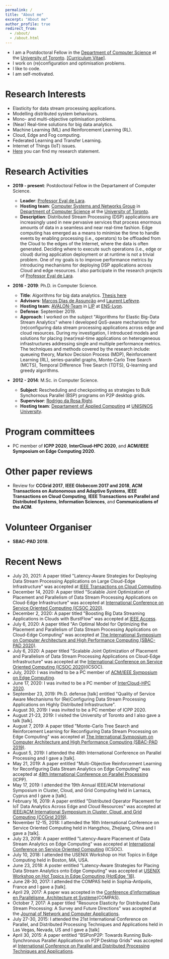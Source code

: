 ```yaml
---
permalink: /
title: "About me"
excerpt: "About me"
author_profile: true
redirect_from: 
  - /about/
  - /about.html
---
```


* I am a Postdoctoral Fellow in the [Department of Computer Science](http://www.cs.toronto.edu/) at the [University of Toronto](http://www.toronto.edu/). [[Curriculum Vitae]](http://aveith.github.io/files/AlexandreVeith-CV.pdf).
* I work on (re)configuration and optimisation problems.
* I like to code.
* I am self-motivated.

# Research Interests
* Elasticity for data stream processing applications.
* Modelling distributed system behaviours.
* Mono- and multi-objective optimisation problems.
* (Near) Real-time solutions for big data analytics.
* Machine Learning (ML) and Reinforcement Learning (RL).
* Cloud, Edge and Fog computing.
* Federated Learning and Transfer Learning.
* Internet of Things (IoT) issues.
* [Here](http://aveith.github.io/files/research_statement.pdf) you can find my research statement.

# Research Activities
* **2019 - present**: Postdoctoral Fellow in the Departament of Computer Science.
  * **Leader**: [Professor Eyal de Lara](http://www.cs.toronto.edu/~delara/).
  * **Hosting team**: [Computer Systems and Networks Group](http://csng.cs.toronto.edu/) in [Department of Computer Science](http://www.cs.toronto.edu/) at the [University of Toronto](http://www.toronto.edu/).
  * **Description**: Distributed Stream Processing (DSP) applications are increasingly used in new pervasive services that process enormous amounts of data in a seamless and near real-time fashion. Edge computing has emerged as a means to minimise the time to handle events by enabling processing (i.e., operators) to be offloaded from the Cloud to the edges of the Internet, where the data is often generated. Deciding where to execute such operations (i.e., edge or cloud) during application deployment or at runtime is not a trivial problem. One of my goals is to improve performance metrics by introducing mechanisms for deploying DSP applications across Cloud and edge resources. I also participate in the research projects of [Professor Eyal de Lara](http://www.cs.toronto.edu/~delara/).
 

* **2016 - 2019**: Ph.D. in Computer Science.
  * **Title**: Algorithms for big data analytics. [Thesis here](http://aveith.github.io/files/thesis.pdf)
  * **Advisors**: [Marcos Dias de Assunção](http://www.marcosassuncao.me/) and [Laurent Lefèvre](https://perso.ens-lyon.fr/laurent.lefevre/).
  * **Hosting team**: [AVALON-Team](https://avalon.ens-lyon.fr/) in [LIP](http://www.ens-lyon.fr/LIP/) at [ENS-Lyon](http://www.ens-lyon.fr/).
  * **Defense**: September 2019.
  * **Approach**: I worked on the subject "Algorithms for Elastic Big-Data Stream Analytics" where I developed QoS-aware mechanisms for (re)configuring data stream processing applications across edge and cloud resources. During my investigation, I introduced models and solutions for placing (near)real-time applications on heterogeneous infrastructures addressing single and multiple performance metrics. The techniques and methods covered by the research include: queueing theory, Markov Decision Process (MDP), Reinforcement Learning (RL), series-parallel graphs, Monte-Carlo Tree Search (MCTS), Temporal Difference Tree Search (TDTS), Q-learning and greedy algorithms.

* **2012 - 2014**: M.Sc. in Computer Science. 
  * **Subject**: Rescheduling and checkpointing as strategies to Bulk Synchornous Parallel (BSP) programs on P2P desktop grids.
  * **Supervisor**: [Rodrigo da Rosa Righi](http://buscatextual.cnpq.br/buscatextual/visualizacv.do?id=K4705414D4).
  * **Hosting team**: [Departament of Applied Computing](http://www.unisinos.br/global/en/prospective-student/graduate/applied-computing) at [UNISINOS University](http://www.unisinos.br/global/en).

# Program committees
* PC member of **ICPP 2020**, **InterCloud-HPC 2020**, and **ACM/IEEE Symposium on Edge Computing 2020**.

# Other paper reviews
* Review for **CCGrid 2017**, **IEEE Globecom 2017 and 2018**, **ACM Transactions on Autonomous and Adaptive Systems**, **IEEE Transactions on Cloud Computing**, **IEEE Transactions on Parallel and Distributed Systems**, **Information Sciences**, and **Communications of the ACM**.

# Volunteer Organiser
* **SBAC-PAD 2018**.

# Recent News
* July 20, 2021: A paper titled "Latency-Aware Strategies for Deploying Data Stream Processing Applications on Large Cloud-Edge Infrastructure" was accepted at [IEEE Transactions on Cloud Computing](https://ieeexplore.ieee.org/xpl/RecentIssue.jsp?punumber=6245519).
* December 14, 2020: A paper titled "Scalable Joint Optimization of Placement and Parallelism of Data Stream Processing Applications on Cloud-Edge Infrastructure" was accepted at [International Conference on Service Oriented Computing (ICSOC 2020)](http://www.icsoc.org/).
* December 2, 2020: A paper titled "Boosting Big Data Streaming Applications in Clouds with BurstFlow" was accepted at [IEEE Access](https://ieeeaccess.ieee.org/).
* July 6, 2020: A paper titled "An Optimal Model for Optimizing the Placement and Parallelism of Data Stream Processing Applications on Cloud-Edge Computing" was accepted at [The International Symposium on Computer Architecture and High Performance Computing (SBAC-PAD 2020)](https://sbac2020.dcc.fc.up.pt/).
* July 6, 2020: A paper titled "Scalable Joint Optimization of Placement and Parallelism of Data Stream Processing Applications on Cloud-Edge Infrastructure" was accepted at the [International Conference on Service Oriented Computing (ICSOC 2020)](http://www.icsoc.org/)(ICSOC).
* July, 2020: I was invited to be a PC member of [ACM/IEEE Symposium on Edge Computing](https://acm-ieee-sec.org/2020/).
* June 17, 2020: I was invited to be a PC member of [InterCloud-HPC 2020](http://conf.cisedu.info/rp/hpcs20/2-conference/symposia-hpcs2020/symp01-intercloudhpc).
* September 23, 2019: Ph.D. defense [talk] entitled "Quality of Service Aware Mechanisms for (Re)Configuring Data Stream Processing Applications on Highly Distributed Infrastructure".
* August 30, 2019: I was invited to be a PC member of ICPP 2020.
* August 21-23, 2019: I visited the University of Toronto and I also gave a talk [talk].
* August 7, 2019: A paper titled "Monte-Carlo Tree Search and Reinforcement Learning for Reconfiguring Data Stream Processing on Edge Computing" was accepted at [The International Symposium on Computer Architecture and High Performance Computing (SBAC-PAD 2019)](http://sbac-pad.facom.ufms.br/).
* August 5, 2019: I attended the 48th International Conference on Parallel Processing and I gave a [talk].
* May 21, 2019: A paper entitled "Multi-Objective Reinforcement Learning for Reconfiguring Data Stream Analytics on Edge Computing" was accepted at [48th International Conference on Parallel Processing](https://www.hpcs.cs.tsukuba.ac.jp/icpp2019/) (ICPP).
* May 17, 2019: I attended the 19th Annual IEEE/ACM International Symposium in Cluster, Cloud, and Grid Computing held in Larnaca, Cyprus and I gave a [talk].
* February 16, 2019: A paper entitled "Distributed Operator Placement for IoT Data Analytics Across Edge and Cloud Resources" was accepted at [IEEE/ACM International Symposium in Cluster, Cloud, and Grid Computing (CCGrid 2019)](https://ieeexplore.ieee.org/document/8752924).
* November 12-15, 2018: I attended the 16th International Conference on Service Oriented Computing held in Hangzhou, Zhejiang, China and I gave a [talk].
* July 23, 2018: A paper entitled "Latency-Aware Placement of Data Stream Analytics on Edge Computing" was accepted at [International Conference on Service Oriented Computing](http://www.icsoc.org/) (ICSOC).
* July 10, 2018: I attended the USENIX Workshop on Hot Topics in Edge Computing held in Boston, MA, USA.
* June 23, 2018: A poster entitled "Latency-Aware Strategies for Placing Data Stream Analytics onto Edge Computing" was accepted at [USENIX Workshop on Hot Topics in Edge Computing (HotEdge '18)](https://www.usenix.org/conference/hotedge18).
* June 28-30, 2017: I attended the COMPAS held in Sophia-Antipolis, France and I gave a [talk].
* April 29, 2017: A paper was accepted in the [Conférence d’informatique en Parallélisme, Architecture et Système](https://compas2017.sciencesconf.org/)(COMPAS).
* October 7, 2017: A paper titled "Resource Elasticity for Distributed Data Stream Processing: A Survey and Future Directions" was accepted at the [Journal of Network and Computer Applications](https://www.journals.elsevier.com/journal-of-network-and-computer-applications).
* July 27-30, 2015: I attended the 21st International Conference on Parallel, and Distributed Processing Techniques and Applications held in Las Vegas, Nevada, US and I gave a [talk]
* April 30, 2015: A paper entitled "BSPonP2P: Towards Running Bulk-Synchronous Parallel Applications on P2P Desktop Grids" was accepted at [International Conference on Parallel and Distributed Processing Techniques and Applications](http://www.worldacademyofscience.org/worldcomp15/ws/conferences/pdpta15).


